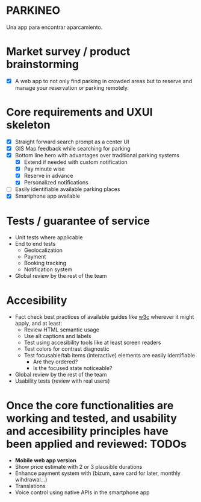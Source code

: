 # PARKINEO
Una app para encontrar aparcamiento.

# Market survey / product brainstorming
- [x] A web app to not only find parking in crowded areas but to reserve and manage your reservation or parking remotely.

# Core requirements and UXUI skeleton 
- [x] Straight forward search prompt as a center UI
- [x] GIS Map feedback while searching for parking
- [x] Bottom line hero with advantages over traditional parking systems
    - [x] Extend if needed with custom notification
    - [x] Pay minute wise
    - [x] Reserve in advance
    - [x] Personalized notifications
- [ ] Easily identifiable available parking places
- [x] Smartphone app available

# Tests / guarantee of service
- Unit tests where applicable
- End to end tests
    - Geolocalization
    - Payment
    - Booking tracking
    - Notification system
- Global review by the rest of the team

# Accesibility
- Fact check best practices of available guides like [w3c](https://www.w3.org/WAI/design-develop/) wherever it might apply, and at least:
    - Review HTML semantic usage
    - Use alt captions and labels
    - Test using accesibility tools like at least screen readers
    - Test colors for contrast diagnostic
    - Test focusable/tab items (interactive) elements are easily identifiable
        - Are they ordered?
        - Is the focused state noticeable?
- Global review by the rest of the team
- Usability tests (review with real users)


# Once the core functionalities are working and tested, and usability and accesibility principles have been applied and reviewed: TODOs
- **Mobile web app version**
- Show price estimate with 2 or 3 plausible durations
- Enhance payment system with (bizum, save card for later, monthly wihdrawal...)
- Translations
- Voice control using native APIs in the smartphone app

